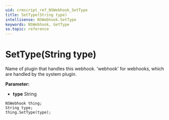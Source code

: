 ```yaml
---
uid: crmscript_ref_NSWebhook_SetType
title: SetType(String type)
intellisense: NSWebhook.SetType
keywords: NSWebhook, GetType
so.topic: reference
---
```


# SetType(String type)

Name of plugin that handles this webhook. 'webhook' for webhooks, which are handled by the system plugin.

**Parameter:** 
* **type** String

```crmscript
NSWebhook thing;
String type;
thing.SetType(type);
```

